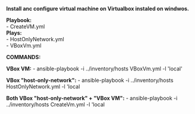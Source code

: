 **Install anc configure virtual machine on Virtualbox instaled on windwos.**

**Playbook:**<br>
    - CreateVM.yml<br>
**Plays:**<br>
    - HostOnlyNetwork.yml<br>
    - VBoxVm.yml<br>

**COMMANDS:**<br>
  
**VBox VM:**
    - ansible-playbook -i ../inventory/hosts VBoxVm.yml -l 'local'
 
**VBox "host-only-network":**
    - ansible-playbook -i ../inventory/hosts HostOnlyNetwork.yml -l 'local
 
**Both VBox "host-only-network" + "VBox VM":**
    - ansible-playbook -i ../inventory/hosts CreateVm.yml -l 'local
